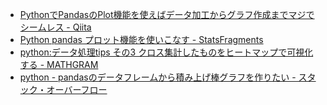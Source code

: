 * [PythonでPandasのPlot機能を使えばデータ加工からグラフ作成までマジでシームレス - Qiita](https://qiita.com/hik0107/items/de5785f680096df93efa)
* [Python pandas プロット機能を使いこなす - StatsFragments](http://sinhrks.hatenablog.com/entry/2015/11/15/222543)
* [python:データ処理tips その3 クロス集計したものをヒートマップで可視化する - MATHGRAM](http://www.mathgram.xyz/entry/2016/02/28/141510)
* [python - pandasのデータフレームから積み上げ棒グラフを作りたい - スタック・オーバーフロー](https://ja.stackoverflow.com/questions/33034/pandasのデータフレームから積み上げ棒グラフを作りたい)
